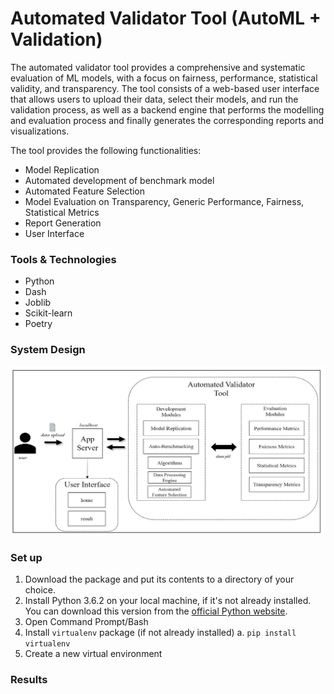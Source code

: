 # Automated Validator Tool (AutoML + Validation)
The automated validator tool provides a comprehensive and systematic evaluation of ML models, with a focus on fairness, performance, statistical validity, and transparency. The tool consists of a web-based user interface that allows users to upload their data, select their models, and run the validation process, as well as a backend engine that performs the modelling and evaluation process and finally generates the corresponding reports and visualizations.

The tool provides the following functionalities:
- Model Replication
- Automated development of benchmark model
- Automated Feature Selection
- Model Evaluation on Transparency, Generic Performance, Fairness, Statistical Metrics
- Report Generation
- User Interface

### Tools & Technologies
- Python 
- Dash
- Joblib 
- Scikit-learn
- Poetry

### System Design
![System Design](https://github.com/keiraaa-xrq/auto-ml-validation/blob/main/auto_ml_validation/app/assets/images/SystemDesign.png)


### Set up
1. Download the package and put its contents to a directory of your choice.
2. Install Python 3.6.2 on your local machine, if it's not already installed. You can download this version from the [official Python website](https://www.python.org/downloads/release/python-362/).
3. Open Command Prompt/Bash
4. Install `virtualenv` package (if not already installed)
  a. `pip install virtualenv`
5. Create a new virtual environment

### Results
